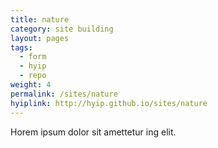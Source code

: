 ```yaml
---
title: nature
category: site building
layout: pages
tags:
  - form
  - hyip
  - repo
weight: 4
permalink: /sites/nature
hyiplink: http://hyip.github.io/sites/nature
---
```


Horem ipsum dolor sit amettetur ing elit. 

